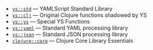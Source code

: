 * [`ys::std`](/doc/ys-std) — YAMLScript Standard Library
* [`ys::clj`](/doc/ys-clj) — Original Clojure functions shadowed by YS
* [`ys::ys`](/doc/ys-ys) — Special YS Functions
* [`ys::yaml`](/doc/ys-yaml) — Standard YAML processing library
* [`ys::json`](/doc/ys-json) — Standard JSON processing library
* [`clojure::core`](/doc/clj-core) — Clojure Core Library Essentials
